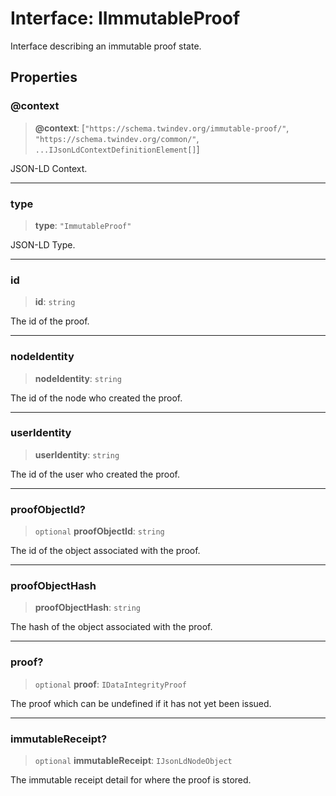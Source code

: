 # Interface: IImmutableProof

Interface describing an immutable proof state.

## Properties

### @context

> **@context**: \[`"https://schema.twindev.org/immutable-proof/"`, `"https://schema.twindev.org/common/"`, `...IJsonLdContextDefinitionElement[]`\]

JSON-LD Context.

***

### type

> **type**: `"ImmutableProof"`

JSON-LD Type.

***

### id

> **id**: `string`

The id of the proof.

***

### nodeIdentity

> **nodeIdentity**: `string`

The id of the node who created the proof.

***

### userIdentity

> **userIdentity**: `string`

The id of the user who created the proof.

***

### proofObjectId?

> `optional` **proofObjectId**: `string`

The id of the object associated with the proof.

***

### proofObjectHash

> **proofObjectHash**: `string`

The hash of the object associated with the proof.

***

### proof?

> `optional` **proof**: `IDataIntegrityProof`

The proof which can be undefined if it has not yet been issued.

***

### immutableReceipt?

> `optional` **immutableReceipt**: `IJsonLdNodeObject`

The immutable receipt detail for where the proof is stored.
